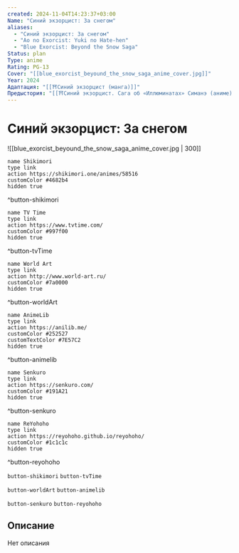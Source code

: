 ```yaml
---
created: 2024-11-04T14:23:37+03:00
Name: "Синий экзорцист: За снегом"
aliases:
  - "Синий экзорцист: За снегом"
  - "Ao no Exorcist: Yuki no Hate-hen"
  - "Blue Exorcist: Beyond the Snow Saga"
Status: plan
Type: anime
Rating: PG-13
Cover: "[[blue_exorcist_beyound_the_snow_saga_anime_cover.jpg]]"
Year: 2024
Адаптация: "[[⛩️Синий экзорцист (манга)]]"
Предыстория: "[[⛩️Синий экзорцист. Сага об «Иллюминатах» Симанэ (аниме)]]"
---
```


# Синий экзорцист: За снегом

![[blue_exorcist_beyound_the_snow_saga_anime_cover.jpg | 300]]

```button
name Shikimori
type link
action https://shikimori.one/animes/58516
customColor #4682b4
hidden true
```
^button-shikimori

```button
name TV Time
type link
action https://www.tvtime.com/
customColor #997f00
hidden true
```
^button-tvTime

```button
name World Art
type link
action http://www.world-art.ru/
customColor #7a0000
hidden true
```
^button-worldArt

```button
name AnimeLib
type link
action https://anilib.me/
customColor #252527
customTextColor #7E57C2
hidden true
```
^button-animelib

```button
name Senkuro
type link
action https://senkuro.com/
customColor #191A21
hidden true
```
^button-senkuro

```button
name ReYohoho
type link
action https://reyohoho.github.io/reyohoho/
customColor #1c1c1c
hidden true
```
^button-reyohoho

`button-shikimori` `button-tvTime`

`button-worldArt` `button-animelib`

`button-senkuro` `button-reyohoho`

## Описание

Нет описания
